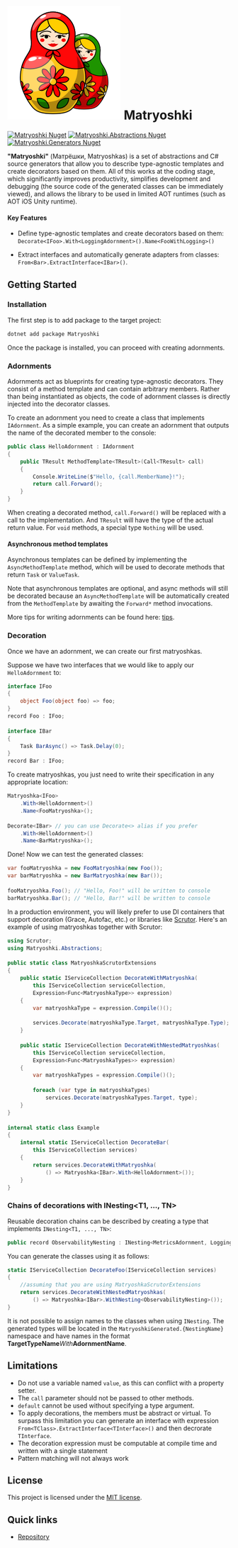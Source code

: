﻿# ![Logo](https://raw.githubusercontent.com/krasin-ga/matryoshki/main/assets/matryoshki.svg) Matryoshki

[![Matryoshki Nuget](https://img.shields.io/nuget/v/Matryoshki?color=1E9400&label=Matryoshki&style=flat-square)](https://www.nuget.org/packages/Matryoshki/) [![Matryoshki.Abstractions Nuget](https://img.shields.io/nuget/v/Matryoshki.Abstractions?color=1E9400&label=Matryoshki.Abstractions&style=flat-square)](https://www.nuget.org/packages/Matryoshki.Abstractions/) [![Matryoshki.Generators Nuget](https://img.shields.io/nuget/v/Matryoshki.Generators?color=1E9400&label=Matryoshki.Generators&style=flat-square)](https://www.nuget.org/packages/Matryoshki.Generators/) 

**"Matryoshki"** (Матрёшки, Matryoshkas) is a set of abstractions and C# source generators that allow you to describe type-agnostic templates and create decorators based on them. All of this works at the coding stage, which significantly improves productivity, simplifies development and debugging (the source code of the generated classes can be immediately viewed), and allows the library to be used in limited AOT runtimes (such as AOT iOS Unity runtime).


#### Key Features
* Define type-agnostic templates and create decorators based on them:
 `Decorate<IFoo>.With<LoggingAdornment>().Name<FooWithLogging>()`
+ Extract interfaces and automatically generate adapters from classes: `From<Bar>.ExtractInterface<IBar>()`.

## Getting Started

### Installation

The first step is to add package to the target project:

``` bash
dotnet add package Matryoshki
```

Once the package is installed, you can proceed with creating adornments.


### Adornments

Adornments act as blueprints for creating type-agnostic decorators. They consist of a method template and can contain arbitrary members. Rather than being instantiated as objects, the code of adornment classes is directly injected into the decorator classes.

To create an adornment you need to create a class that implements `IAdornment`. As a simple example, you can create an adornment that outputs the name of the decorated member to the console:

``` C#
public class HelloAdornment : IAdornment
{
    public TResult MethodTemplate<TResult>(Call<TResult> call)
    {
        Console.WriteLine($"Hello, {call.MemberName}!");
        return call.Forward();
    }
}
```

When creating a decorated method, `call.Forward()` will be replaced with a call to the implementation. And `TResult` will have the type of the actual return value. For `void` methods, a special type `Nothing` will be used.

#### Asynchronous method templates

Asynchronous templates can be defined by implementing the `AsyncMethodTemplate` method, which will be used to decorate methods that return `Task` or `ValueTask`. 

Note that asynchronous templates are optional, and async methods will still be decorated because an `AsyncMethodTemplate` will be automatically created from the `MethodTemplate` by awaiting the `Forward*` method invocations.

More tips for writing adornments can be found here: [tips](https://github.com/krasin-ga/Tips.md).


### Decoration

Once we have an adornment, we can create our first matryoshkas.

Suppose we have two interfaces that we would like to apply our `HelloAdornment` to:

``` C#
interface IFoo
{
    object Foo(object foo) => foo;
}
record Foo : IFoo;

interface IBar
{
    Task BarAsync() => Task.Delay(0);
}
record Bar : IFoo;
```

To create matryoshkas, you just need to write their specification in any appropriate location:

``` C#
Matryoshka<IFoo>
    .With<HelloAdornment>()
    .Name<FooMatryoshka>();

Decorate<IBar> // you can use Decorate<> alias if you prefer
    .With<HelloAdornment>()
    .Name<BarMatryoshka>();
```

Done! Now we can test the generated classes:

``` C#
var fooMatryoshka = new FooMatryoshka(new Foo());
var barMatryoshka = new BarMatryoshka(new Bar());

fooMatryoshka.Foo(); // "Hello, Foo!" will be written to console
barMatryoshka.Bar(); // "Hello, Bar!" will be written to console
```

In a production environment, you will likely prefer to use DI containers that support decoration (Grace, Autofac, etc.) or libraries like [Scrutor](https://github.com/khellang/Scrutor). Here's an example of using matryoshkas together with Scrutor:

``` C#
using Scrutor;
using Matryoshki.Abstractions;

public static class MatryoshkaScrutorExtensions
{
    public static IServiceCollection DecorateWithMatryoshka(
        this IServiceCollection serviceCollection,
        Expression<Func<MatryoshkaType>> expression)
    {
        var matryoshkaType = expression.Compile()();

        services.Decorate(matryoshkaType.Target, matryoshkaType.Type);
    }

    public static IServiceCollection DecorateWithNestedMatryoshkas(
        this IServiceCollection serviceCollection,
        Expression<Func<MatryoshkaTypes>> expression)
    {
        var matryoshkaTypes = expression.Compile()();

        foreach (var type in matryoshkaTypes)
            services.Decorate(matryoshkaTypes.Target, type);
    }
}

internal static class Example
{
    internal static IServiceCollection DecorateBar(
        this IServiceCollection services)
    {
        return services.DecorateWithMatryoshka(
            () => Matryoshka<IBar>.With<HelloAdornment>());
    }
}
```

### Chains of decorations with INesting<T1, ..., TN>

Reusable decoration chains can be described by creating a type that implements `INesting<T1, ..., TN>`:

``` C#
public record ObservabilityNesting : INesting<MetricsAdornment, LoggingAdornment, TracingAdornment>;
```

You can generate the classes using it as follows:

``` C#
static IServiceCollection DecorateFoo(IServiceCollection services)
{
    //assuming that you are using MatryoshkaScrutorExtensions
    return services.DecorateWithNestedMatryoshkas(
        () => Matryoshka<IBar>.WithNesting<ObservabilityNesting>());
}
```

It is not possible to assign names to the classes when using `INesting`. The generated types will be located in the `MatryoshkiGenerated.{NestingName}` namespace and have names in the format **TargetTypeName***With***AdornmentName**.

## Limitations

* Do not use a variable named `value`, as this can conflict with a property setter.
* The `call` parameter should not be passed to other methods.
* `default` cannot be used without specifying a type argument.
* To apply decorations, the members must be abstract or virtual. To surpass this limitation you can generate an interface with expression `From<TClass>.ExtractInterface<TInterface>()` and then decrorate `TInterface`.
* The decoration expression must be computable at compile time and written with a single statement
* Pattern matching will not always work

## License

This project is licensed under the [MIT license](https://github.com/krasin-ga/LICENSE).



## Quick links

* [Repository](https://github.com/krasin-ga/matryoshki)